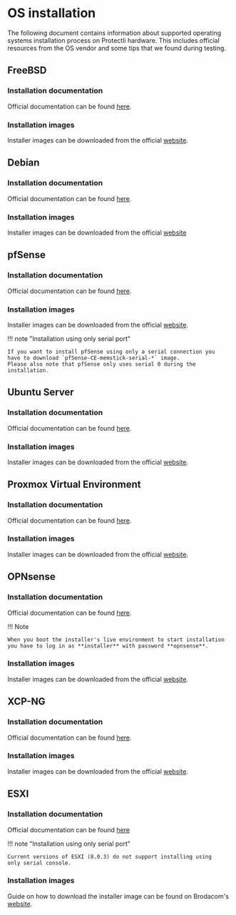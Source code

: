 # OS installation

The following document contains information about supported operating systems
installation process on Protectli hardware. This includes official
resources from the OS vendor and some tips that we found during testing.

## FreeBSD

### Installation documentation

Official documentation can be found
[here](https://docs.freebsd.org/en/books/handbook/bsdinstall/).

### Installation images

Installer images can be downloaded from the official
[website](https://www.freebsd.org/where/).

## Debian

### Installation documentation

Official documentation can be found
[here](https://www.debian.org/releases/stable/amd64/).

### Installation images

Installer images can be downloaded from the official
[website](https://cdimage.debian.org/debian-cd/current/amd64/iso-dvd/)

## pfSense

### Installation documentation

Official documentation can be found
[here](https://docs.netgate.com/pfsense/en/latest/install/index.html).

### Installation images

Installer images can be downloaded from the official
[website](https://atxfiles.netgate.com/mirror/downloads/).

!!! note "Installation using only serial port"

    If you want to install pfSense using only a serial connection you
    have to download `pfSense-CE-memstick-serial-*` image.
    Please also note that pfSense only uses serial 0 during the installation.

## Ubuntu Server

### Installation documentation

Official documentation can be found
[here](https://ubuntu.com/tutorials/install-ubuntu-server#1-overview).

### Installation images

Installer images can be downloaded from the official
[website](https://ubuntu.com/download/server).

## Proxmox Virtual Environment

### Installation documentation

Official documentation can be found
[here](https://proxmox.com/en/products/proxmox-virtual-environment/get-started).

### Installation images

Installer images can be downloaded from the official
[website](https://proxmox.com/en/downloads/proxmox-virtual-environment/iso).

## OPNsense

### Installation documentation

Official documentation can be found
[here](https://docs.opnsense.org/manual/install.html).

!!! Note

    When you boot the installer's live environment to start installation
    you have to log in as **installer** with password **opnsense**.

### Installation images

Installer images can be downloaded from the official
[website](https://opnsense.org/download/).

## XCP-NG

### Installation documentation

Official documentation can be found
[here](https://docs.xcp-ng.org/installation/install-xcp-ng/).

### Installation images

Installer images can be downloaded from the official
[website](https://updates.xcp-ng.org/isos/).

## ESXI

### Installation documentation

Official documentation can be found
[here](https://techdocs.broadcom.com/us/en/vmware-cis/vsphere/vsphere/7-0/esxi-installation-and-setup-7-0/installing-and-setting-up-esxi/installing-esxi/installing-esxi-interactively/install-esxi-interactivelly.html)

!!! note "Installation using only serial port"

    Current versions of ESXI (8.0.3) do not support installing using
    only serial console.

### Installation images

Guide on how to download the installer image can be found on Brodacom's
[website](https://techdocs.broadcom.com/us/en/vmware-cis/vsphere/vsphere/6-7/esxi-installation-and-setup-6-7/installing-and-setting-up-esxi-install/before-you-install-esxi-install/download-the-esxi-installer-install.html).
